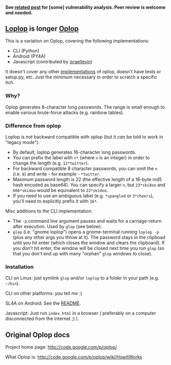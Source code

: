 #### See [related post](https://dubiousdod.org/go/PasswordGenerators) for [some] vulnerability analysis. Peer review is welcome and needed.

## [Loplop](https://duckduckgo.com/?q=!img+loplop) is longer [Oplop](http://code.google.com/p/oplop/)

This is a variation on Oplop, covering the following implementations:
* CLI (Python)
* Android (PY4A)
* Javascript (contributed by [israellevin](https://github.com/israellevin))

It doesn't cover any other [implementations](https://code.google.com/p/oplop/wiki/Implementations) of oplop, doesn't have tests or setup.py, etc. Just the minimum necessary in order to scratch a specific itch.

### Why?

Oplop generates 8-character long passwords. The range is small enough to enable various brute-force attacks (e.g. rainbow tables).

### Difference from oplop

Loplop is *not* backward compatible with oplop (but it *can* be told to work in "legacy mode"):

 * By default, loplop generates 16-character long passwords. 
 * You can prefix the label with `n*` (where `n` is an integer) in order to change the length (e.g. `12*twitter`). 
 * For backward compatible 8 character passwords, you can omit the `n` (i.e. `8`) and write - for example - `*twitter`. 
 * Maximum password length is 22 (the effective length of a 16-byte md5 hash encoded as base64). You can specify a larger `n`, but `23*skidoo` and `666*skidoo` would be equivalent to `22*skidoo`. 
 * If you need to use an ambiguous label (e.g. `*spangled` or `3*cheers`), you'll need to explicitly prefix it with `16*`.

Misc additions to the CLI implementation:

 * The `-p` command line argument pauses and waits for a carriage-return after execution. Used by `glop` (see below).
 * `glop` (i.e. "gnome loplop") opens a gnome-terminal running `loplop -p` (plus any other args you throw at it).
   The password stays in the clipboad until you hit enter (which closes the window and clears the clipboard).
   If you *don't* hit enter, the window will be closed next time you run `glop` (so that you don't end up
   with many "orphan" `glop` windows to close).

### Installation

CLI on Linux: just symlink `glop` and/or `loplop` to a folder in your path (e.g. `~/bin`).

CLI on other platforms: *you* tell *me* :)

SL4A on Android: See the [README](https://github.com/thedod/loplop/tree/master/android#readme).

Javascript: Just run `index.html` in a browser ( preferably on a computer disconnected from the internet ;) ).

## Original Oplop docs

Project home page: http://code.google.com/p/oplop/

What Oplop is: http://code.google.com/p/oplop/wiki/HowItWorks
